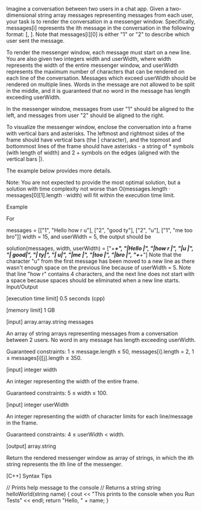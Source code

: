 Imagine a conversation between two users in a chat app. Given a two-dimensional string array messages representing messages from each user, your task is to render the conversation in a messenger window. Specifically, messages[i] represents the ith message in the conversation in the following format: [<user>, <text>]. Note that messages[i][0] is either "1" or "2" to describe which user sent the message.

To render the messenger window, each message must start on a new line. You are also given two integers width and userWidth, where width represents the width of the entire messenger window, and userWidth represents the maximum number of characters that can be rendered on each line of the conversation. Messages which exceed userWidth should be rendered on multiple lines. Words in the message are not allowed to be split in the middle, and it is guaranteed that no word in the message has length exceeding userWidth.

In the messenger window, messages from user "1" should be aligned to the left, and messages from user "2" should be aligned to the right.

To visualize the messenger window, enclose the conversation into a frame with vertical bars and asterisks. The leftmost and rightmost sides of the frame should have vertical bars (the | character), and the topmost and bottommost lines of the frame should have asterisks - a string of * symbols (with length of width) and 2 + symbols on the edges (aligned with the vertical bars |).

The example below provides more details.

Note: You are not expected to provide the most optimal solution, but a solution with time complexity not worse than O(messages.length · messages[0][1].length · width) will fit within the execution time limit.

Example

For

messages = [["1", "Hello how r u"],
            ["2", "good ty"],
            ["2", "u"],
            ["1", "me too bro"]]
width = 15, and userWidth = 5, the output should be

solution(messages, width, userWidth) = ["+***************+",
                                        "|Hello          |",
                                        "|how r          |",
                                        "|u              |",
                                        "|           good|",
                                        "|             ty|",
                                        "|              u|",
                                        "|me             |",
                                        "|too            |",
                                        "|bro            |",
                                        "+***************+"]
Note that the character "u" from the first message has been moved to a new line as there wasn't enough space on the previous line because of userWidth = 5.
Note that line "how r" contains 4 characters, and the next line does not start with a space because spaces should be eliminated when a new line starts.
Input/Output

[execution time limit] 0.5 seconds (cpp)

[memory limit] 1 GB

[input] array.array.string messages

An array of string arrays representing messages from a conversation between 2 users. No word in any message has length exceeding userWidth.

Guaranteed constraints:
1 ≤ message.length ≤ 50,
messages[i].length = 2,
1 ≤ messages[i][j].length ≤ 350.

[input] integer width

An integer representing the width of the entire frame.

Guaranteed constraints:
5 ≤ width ≤ 100.

[input] integer userWidth

An integer representing the width of character limits for each line/message in the frame.

Guaranteed constraints:
4 ≤ userWidth < width.

[output] array.string

Return the rendered messenger window as array of strings, in which the ith string represents the ith line of the messenger.

[C++] Syntax Tips

// Prints help message to the console
// Returns a string
string helloWorld(string name) {
    cout << "This prints to the console when you Run Tests" << endl;
    return "Hello, " + name;
}